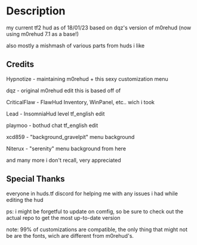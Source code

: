 # Description

my current tf2 hud as of 18/01/23 based on dqz's version of m0rehud (now using m0rehud 7.1 as a base!)

also mostly a mishmash of various parts from huds i like

## Credits

Hypnotize - maintaining m0rehud + this sexy customization menu

dqz - original m0rehud edit this is based off of

CriticalFlaw - FlawHud Inventory, WinPanel, etc.. wich i took

Lead - InsomniaHud level tf_english edit

playmoo - bothud chat tf_english edit

xcd859 - "background_gravelpit" menu background

Niterux - "serenity" menu background from here

and many more i don't recall, very appreciated

## Special Thanks

everyone in huds.tf discord for helping me with any issues i had while editing the hud

ps: i might be forgetful to update on comfig, so be sure to check out the actual repo to get the most up-to-date version

note: 99% of customizations are compatible, the only thing that might not be are the fonts, wich are different from m0rehud's.
